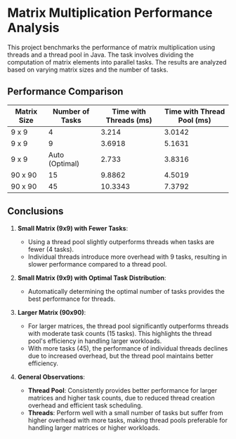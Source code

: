 # Matrix Multiplication Performance Analysis

This project benchmarks the performance of matrix multiplication using threads and a thread pool in Java. The task involves dividing the computation of matrix elements into parallel tasks. The results are analyzed based on varying matrix sizes and the number of tasks.

## Performance Comparison

| Matrix Size | Number of Tasks | Time with Threads (ms) | Time with Thread Pool (ms) |
|-------------|-----------------|------------------------|----------------------------|
| 9 x 9       | 4               | 3.214                  | 3.0142                     |
| 9 x 9       | 9               | 3.6918                 | 5.1631                     |
| 9 x 9       | Auto (Optimal)  | 2.733                  | 3.8316                     |
| 90 x 90     | 15              | 9.8862                 | 4.5019                     |
| 90 x 90     | 45              | 10.3343                | 7.3792                     |

## Conclusions

1. **Small Matrix (9x9) with Fewer Tasks**:
    - Using a thread pool slightly outperforms threads when tasks are fewer (4 tasks).
    - Individual threads introduce more overhead with 9 tasks, resulting in slower performance compared to a thread pool.

2. **Small Matrix (9x9) with Optimal Task Distribution**:
    - Automatically determining the optimal number of tasks provides the best performance for threads.

3. **Larger Matrix (90x90)**:
    - For larger matrices, the thread pool significantly outperforms threads with moderate task counts (15 tasks). This highlights the thread pool's efficiency in handling larger workloads.
    - With more tasks (45), the performance of individual threads declines due to increased overhead, but the thread pool maintains better efficiency.

4. **General Observations**:
    - **Thread Pool**: Consistently provides better performance for larger matrices and higher task counts, due to reduced thread creation overhead and efficient task scheduling.
    - **Threads**: Perform well with a small number of tasks but suffer from higher overhead with more tasks, making thread pools preferable for handling larger matrices or higher workloads.


